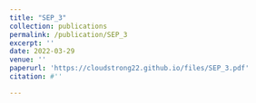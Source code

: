 ```yaml
---
title: "SEP_3"
collection: publications
permalink: /publication/SEP_3
excerpt: ''
date: 2022-03-29
venue: ''
paperurl: 'https://cloudstrong22.github.io/files/SEP_3.pdf'
citation: #''

---
```


[Download paper here]: (https://cloudstrong22.github.io/files/SEP_3.pdf)
